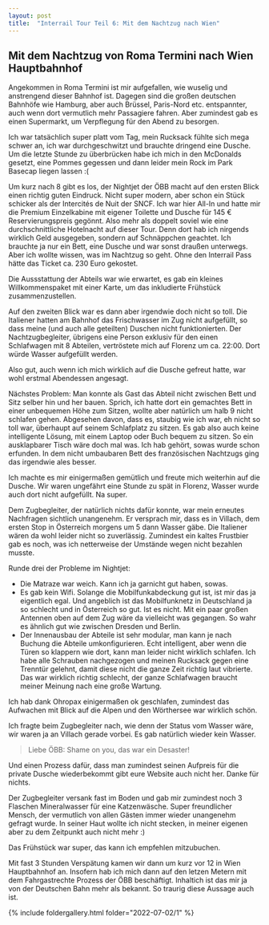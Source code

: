 ```yaml
---
layout: post
title:  "Interrail Tour Teil 6: Mit dem Nachtzug nach Wien"
---
```


## Mit dem Nachtzug von Roma Termini nach Wien Hauptbahnhof
Angekommen in Roma Termini ist mir aufgefallen, wie wuselig und anstrengend dieser Bahnhof ist.
Dagegen sind die großen deutschen Bahnhöfe wie Hamburg, aber auch Brüssel, Paris-Nord etc. entspannter, auch wenn dort vermutlich mehr Passagiere fahren.
Aber zumindest gab es einen Supermarkt, um Verpflegung für den Abend zu besorgen.

Ich war tatsächlich super platt vom Tag, mein Rucksack fühlte sich mega schwer an, ich war durchgeschwitzt und brauchte dringend eine Dusche.
Um die letzte Stunde zu überbrücken habe ich mich in den McDonalds gesetzt, eine Pommes gegessen und dann leider mein Rock im Park Basecap liegen lassen :(

Um kurz nach 8 gibt es los, der Nightjet der ÖBB macht auf den ersten Blick einen richtig guten Eindruck.
Nicht super modern, aber schon ein Stück schicker als der Intercités de Nuit der SNCF.
Ich war hier All-In und hatte mir die Premium Einzelkabine mit eigener Toilette und Dusche für 145 € Reservierungspreis gegönnt.
Also mehr als doppelt soviel wie eine durchschnittliche Hotelnacht auf dieser Tour.
Denn dort hab ich nirgends wirklich Geld ausgegeben, sondern auf Schnäppchen geachtet.
Ich brauchte ja nur ein Bett, eine Dusche und war sonst draußen unterwegs.
Aber ich wollte wissen, was im Nachtzug so geht.
Ohne den Interrail Pass hätte das Ticket ca. 230 Euro gekostet.

Die Aussstattung der Abteils war wie erwartet, es gab ein kleines Willkommenspaket mit einer Karte, um das inkludierte Frühstück zusammenzustellen.

Auf den zweiten Blick war es dann aber irgendwie doch nicht so toll.
Die Italiener hatten am Bahnhof das Frischwasser im Zug nicht aufgefüllt, so dass meine (und auch alle geteilten) Duschen nicht funktionierten. 
Der Nachtzugbegleiter, übrigens eine Person exklusiv für den einen Schlafwagen mit 8 Abteilen, vertröstete mich auf Florenz um ca. 22:00.
Dort würde Wasser aufgefüllt werden.

Also gut, auch wenn ich mich wirklich auf die Dusche gefreut hatte, war wohl erstmal Abendessen angesagt.

Nächstes Problem: Man konnte als Gast das Abteil nicht zwischen Bett und Sitz selber hin und her bauen.
Sprich, ich hatte dort ein gemachtes Bett in einer unbequemen Höhe zum Sitzen, wollte aber natürlich um halb 9 nicht schlafen gehen.
Abgesehen davon, dass es, staubig wie ich war, eh nicht so toll war, überhaupt auf seinem Schlafplatz zu sitzen.
Es gab also auch keine intelligente Lösung, mit einem Laptop oder Buch bequem zu sitzen.
So ein ausklapbarer Tisch wäre doch mal was. Ich hab gehört, sowas wurde schon erfunden.
In dem nicht umbaubaren Bett des französischen Nachtzugs ging das irgendwie ales besser.

Ich machte es mir einigermaßen gemütlich und freute mich weiterhin auf die Dusche. 
Wir waren ungefährt eine Stunde zu spät in Florenz, Wasser wurde auch dort nicht aufgefüllt. Na super.

Dem Zugbegleiter, der natürlich nichts dafür konnte, war mein erneutes Nachfragen sichtlich unangenehm. Er versprach mir, dass es in Villach, dem ersten Stop in Österreich morgens um 5 dann Wasser gäbe. Die Italiener wären da wohl leider nicht so zuverlässig.
Zumindest ein kaltes Frustbier gab es noch, was ich netterweise der Umstände wegen nicht bezahlen musste.

Runde drei der Probleme im Nightjet:
* Die Matraze war weich. Kann ich ja garnicht gut haben, sowas.
* Es gab kein Wifi. Solange die Mobilfunkabdeckung gut ist, ist mir das ja eigentlich egal. Und angeblich ist das Mobilfunknetz in Deutschland ja so schlecht und in Österreich so gut. Ist es nicht. Mit ein paar großen Antennen oben auf dem Zug wäre da vielleicht was gegangen. So wahr es ähnlich gut wie zwischen Dresden und Berlin.
* Der Innenausbau der Abteile ist sehr modular, man kann je nach Buchung die Abteile umkonfigurieren. Echt intelligent, aber wenn die Türen so klappern wie dort, kann man leider nicht wirklich schlafen. Ich habe alle Schrauben nachgezogen und meinen Rucksack gegen eine Trenntür gelehnt, damit diese nicht die ganze Zeit richtig laut vibrierte. Das war wirklich richtig schlecht, der ganze Schlafwagen braucht meiner Meinung nach eine große Wartung.

Ich hab dank Ohropax einigermaßen ok geschlafen, zumindest das Aufwachen mit Blick auf die Alpen und den Wörthersee war wirklich schön.

Ich fragte beim Zugbegleiter nach, wie denn der Status vom Wasser wäre, wir waren ja an Villach gerade vorbei. Es gab natürlich wieder kein Wasser. 
> Liebe ÖBB: Shame on you, das war ein Desaster!

Und einen Prozess dafür, dass man zumindest seinen Aufpreis für die private Dusche wiederbekommt gibt eure Website auch nicht her.
Danke für nichts.

Der Zugbegleiter versank fast im Boden und gab mir zumindest noch 3 Flaschen Mineralwasser für eine Katzenwäsche.
Super freundlicher Mensch, der vermutlich von allen Gästen immer wieder unangenehm gefragt wurde.
In seiner Haut wollte ich nicht stecken, in meiner eigenen aber zu dem Zeitpunkt auch nicht mehr :)

Das Frühstück war super, das kann ich empfehlen mitzubuchen.

Mit fast 3 Stunden Verspätung kamen wir dann um kurz vor 12 in Wien Hauptbahnhof an.
Insofern hab ich mich dann auf den letzen Metern mit dem Fahrgastrechte Prozess der ÖBB beschäftigt. Inhaltich ist das mir ja von der Deutschen Bahn mehr als bekannt. So traurig diese Aussage auch ist.

{% include foldergallery.html folder="2022-07-02/1" %}

